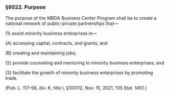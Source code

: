 ### §9522. Purpose ###

The purpose of the MBDA Business Center Program shall be to create a national network of public-private partnerships that—

(1) assist minority business enterprises in—

(A) accessing capital, contracts, and grants; and

(B) creating and maintaining jobs;

(2) provide counseling and mentoring to minority business enterprises; and

(3) facilitate the growth of minority business enterprises by promoting trade.

(Pub. L. 117–58, div. K, title I, §100112, Nov. 15, 2021, 135 Stat. 1451.)